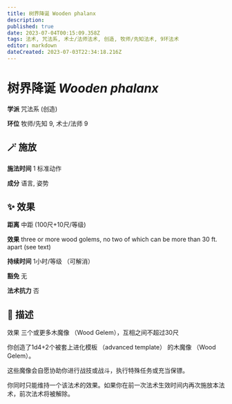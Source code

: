 ```yaml
---
title: 树界降诞 Wooden phalanx
description: 
published: true
date: 2023-07-04T00:15:09.358Z
tags: 法术, 咒法系, 术士/法师法术, 创造, 牧师/先知法术, 9环法术
editor: markdown
dateCreated: 2023-07-03T22:34:18.216Z
---
```


# **树界降诞** *Wooden phalanx*

**学派** 咒法系 (创造) 

**环位** 牧师/先知 9, 术士/法师 9

## 🪄 施放

**施法时间** 1 标准动作

**成分** 语言, 姿势

## ✨ 效果  

**距离** 中距 (100尺+10尺/等级) 

**效果** three or more wood golems, no two of which can be more than 30 ft. apart (see text) 

**持续时间** 1小时/等级 （可解消） 

**豁免** 无

**法术抗力** 否

## 📖 描述

效果          三个或更多木魔像 （Wood Gelem），互相之间不超过30尺

你创造了1d4+2个被套上进化模板 （advanced template） 的木魔像 （Wood Gelem）。

这些魔像会自愿协助你进行战技或战斗，执行特殊任务或充当保镖。

你同时只能维持一个该法术的效果。如果你在前一次法术生效时间内再次施放本法术，前次法术将被解除。
    